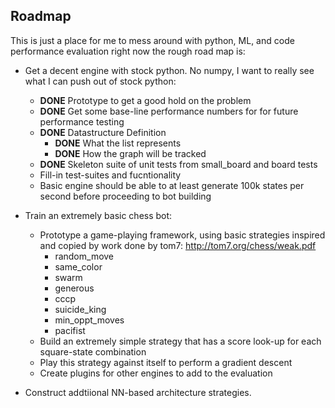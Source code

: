 ## Roadmap

This is just a place for me to mess around with python, ML, and code performance evaluation right now the rough road map is:
- Get a decent engine with stock python. No numpy, I want to really see what I can push out of stock python:
    - **DONE** Prototype to get a good hold on the problem
    - **DONE** Get some base-line performance numbers for for future performance testing
    - **DONE** Datastructure Definition
        - **DONE** What the list represents
        - **DONE** How the graph will be tracked
    - **DONE** Skeleton suite of unit tests from small_board and board tests
    - Fill-in test-suites and fucntionality
    - Basic engine should be able to at least generate 100k states per second before proceeding to bot building

- Train an extremely basic chess bot:
    - Prototype a game-playing framework, using basic strategies
    inspired and copied by work done by tom7: http://tom7.org/chess/weak.pdf
        - random_move
        - same_color
        - swarm
        - generous
        - cccp
        - suicide_king
        - min_oppt_moves
        - pacifist
    - Build an extremely simple strategy that has a score look-up for each square-state combination
    - Play this strategy against itself to perform a gradient descent
    - Create plugins for other engines to add to the evaluation

- Construct addtiional NN-based architecture strategies.